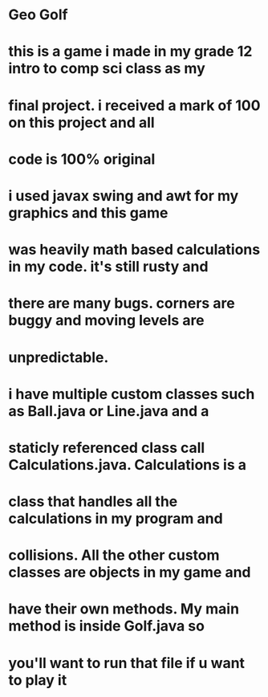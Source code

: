 # Geo Golf

# this is a game i made in my grade 12 intro to comp sci class as my
# final project. i received a mark of 100 on this project and all 
# code is 100% original

# i used javax swing and awt for my graphics and this game
# was heavily math based calculations in my code. it's still rusty and 
# there are many bugs. corners are buggy and moving levels are
# unpredictable. 

# i have multiple custom classes such as Ball.java or Line.java and a
# staticly referenced class call Calculations.java. Calculations is a
# class that handles all the calculations in my program and
# collisions. All the other custom classes are objects in my game and
# have their own methods. My main method is inside Golf.java so
# you'll want to run that file if u want to play it

